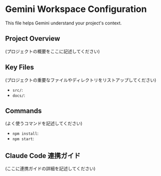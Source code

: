 # Gemini Workspace Configuration

This file helps Gemini understand your project's context.

## Project Overview

(プロジェクトの概要をここに記述してください)

## Key Files

(プロジェクトの重要なファイルやディレクトリをリストアップしてください)

- `src/`:
- `docs/`:

## Commands

(よく使うコマンドを記述してください)

- `npm install`:
- `npm start`:

## Claude Code 連携ガイド

(ここに連携ガイドの詳細を記述してください)
